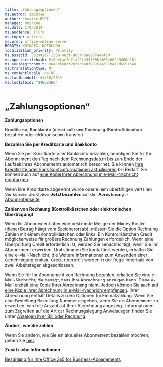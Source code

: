 ```yaml
---
title: „Zahlungsoptionen“
ms.author: cmcatee
author: cmcatee-MSFT
manager: mnirkhe
ms.date: 1/9/2019
ms.audience: ITPro
ms.topic: article
ms.prod: office-online-server
ROBOTS: NOINDEX, NOFOLLOW
localization_priority: Priority
ms.assetid: 352a02d7-1368-4e3f-a8cf-bac207e414b0
ms.openlocfilehash: 810ee8ac7d7fa29fd33f05bf365e062e3d66a28f
ms.sourcegitcommit: 0ae6cbb8cf2836da98300767ed81b411d6551bee
ms.translationtype: MT
ms.contentlocale: de-DE
ms.lasthandoff: 01/30/2019
ms.locfileid: "29658366"
---
```

# <a name="payment-options"></a>„Zahlungsoptionen“

 **Zahlungsoptionen**
  
Kreditkarte, Bankkonto (direct soll) und Rechnung (Kontrollkästchen bezahlen oder elektronischen transfer)
  
 **Bezahlen Sie per Kreditkarte und Bankkonto**
  
Wenn Sie per Kreditkarte oder Bankkonto bezahlen, benötigen Sie für Ihr Abonnement den Tag nach dem Rechnungsdatum bis zum Ende der Laufzeit Ihres Abonnements automatisch berechnet. Sie können [Ihre Kreditkarte oder Bank Kontoinformationen aktualisieren](https://docs.microsoft.com/office365/admin/subscriptions-and-billing/add-update-or-remove-credit-card-or-bank-account?view=o365-worldwide) bei Bedarf. Sie können auch auf [eine Kopie Ihrer Abrechnung in e-Mail-Nachricht empfangen](https://docs.microsoft.com/office365/admin/subscriptions-and-billing/pay-for-your-subscription?view=o365-worldwide#receive-a-copy-of-your-billing-statement-in-email).
  
Wenn Ihre Kreditkarte abgelehnt wurde oder einem überfälligen verteilen Sie können die Option **Jetzt bezahlen** auf der **Abrechnung** \> [Abonnentenseite](https://portal.office.com/adminportal/home#/subscriptions) . 
  
 **Zahlen von Rechnung (Kontrollkästchen oder elektronischen Übertragung)**
  
Wenn Ihr Abonnement über eine bestimmte Menge der Money Kosten (dieser Betrag hängt vom Speicherort ab), müssen Sie die Option Rechnung Zahlen mit einem Kontrollkästchen oder links. Ein Kontrollkästchen Credit möglicherweise für größere Rechnung Zahlungen erforderlich. Wenn eine Überprüfung Credit erforderlich ist, werden Sie benachrichtigt, wenn Sie Ihr Abonnement erwerben. Und stimmen Sie kontaktiert werden, erhalten Sie eine e-Mail-Nachricht, die Weitere Informationen zum Anwenden einer Genehmigung enthält. Credit überprüft werden in der Regel innerhalb von zwei Arbeitstagen abgeschlossen.
  
Wenn Sie für Ihr Abonnement von Rechnung bezahlen, erhalten Sie eine e-Mail-Nachricht, die besagt, dass Ihre Abrechnung anzeigen kann. Diese e-Mail enthält eine Kopie Ihrer Abrechnung nicht. Jedoch können Sie auch auf [eine Kopie Ihrer Abrechnung in e-Mail-Nachricht empfangen](https://docs.microsoft.com/office365/admin/subscriptions-and-billing/pay-for-your-subscription?view=o365-worldwide#receive-a-copy-of-your-billing-statement-in-email). Ihrer Abrechnung enthält Details zu den Optionen für Einmalzahlung. Wenn Sie eine Bestellung Bestellung Nummer eingeben, wenn Sie ein Abonnement zu erwerben, wird die Anzahl auf Ihrer Abrechnung angezeigt. Informationen zum Zugreifen auf die Art der Rechnungslegung Anweisungen finden Sie unter [Anzeigen Ihrer Bill oder Rechnung](https://docs.microsoft.com/office365/admin/subscriptions-and-billing/view-your-bill-or-invoice?view=o365-worldwide).
  
 **Ändern, wie Sie Zahlen**
  
Wenn Sie ändern, wie Sie ein aktuelles Abonnement bezahlen möchten, gehen Sie [hier](https://docs.microsoft.com/office365/admin/subscriptions-and-billing/change-payment-method?view=o365-worldwide).
  
 **Zusätzliche Informationen**
  
[Bezahlung für Ihre Office 365 for Business-Abonnements](https://docs.microsoft.com/office365/admin/subscriptions-and-billing/pay-for-your-subscription?view=o365-worldwide)
  

